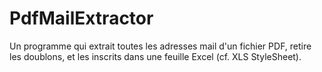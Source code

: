 # PdfMailExtractor

Un programme qui extrait toutes les adresses mail d'un fichier PDF, retire les doublons, et les inscrits dans une feuille Excel (cf. XLS StyleSheet).
